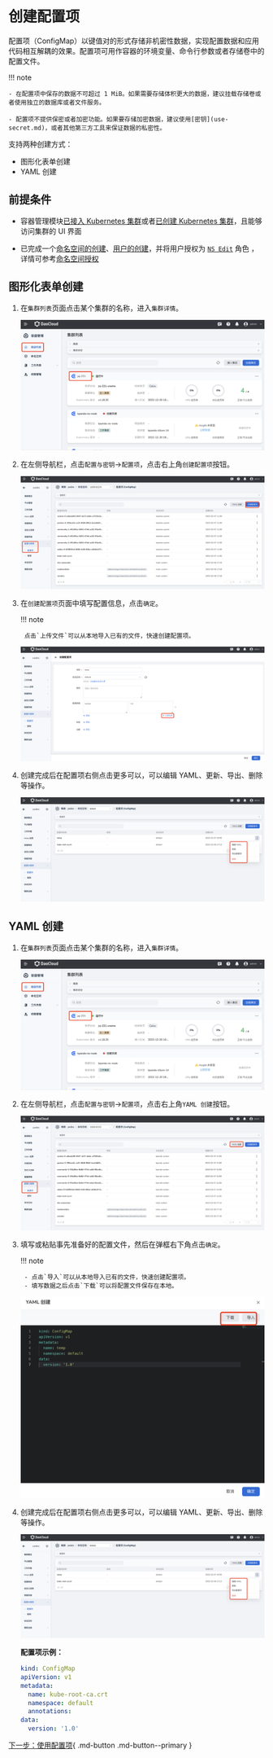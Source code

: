 # 创建配置项

配置项（ConfigMap）以键值对的形式存储非机密性数据，实现配置数据和应用代码相互解耦的效果。配置项可用作容器的环境变量、命令行参数或者存储卷中的配置文件。

!!! note

    - 在配置项中保存的数据不可超过 1 MiB。如果需要存储体积更大的数据，建议挂载存储卷或者使用独立的数据库或者文件服务。

    - 配置项不提供保密或者加密功能。如果要存储加密数据，建议使用[密钥](use-secret.md)，或者其他第三方工具来保证数据的私密性。

支持两种创建方式：

- 图形化表单创建
- YAML 创建

## 前提条件

- 容器管理模块[已接入 Kubernetes 集群](../Clusters/JoinACluster.md)或者[已创建 Kubernetes 集群](../Clusters/CreateCluster.md)，且能够访问集群的 UI 界面

- 已完成一个[命名空间的创建](../Namespaces/createns.md)、[用户的创建](../../../ghippo/04UserGuide/01UserandAccess/User.md)，并将用户授权为 [`NS Edit`](../Permissions/PermissionBrief.md#ns-edit) 角色 ，详情可参考[命名空间授权](../Permissions/Cluster-NSAuth.md)

## 图形化表单创建

1. 在`集群列表`页面点击某个集群的名称，进入`集群详情`。

    ![集群详情](../../images/deploy01.png)

2. 在左侧导航栏，点击`配置与密钥`->`配置项`，点击右上角`创建配置项`按钮。

    ![创建配置项](../../images/configmap01.png)

3. 在`创建配置项`页面中填写配置信息，点击`确定`。

    !!! note

        点击`上传文件`可以从本地导入已有的文件，快速创建配置项。

    ![创建配置项](../../images/configmap03.png)

4. 创建完成后在配置项右侧点击更多可以，可以编辑 YAML、更新、导出、删除等操作。

    ![创建配置项](../../images/configmap04.png)

## YAML 创建

1. 在`集群列表`页面点击某个集群的名称，进入`集群详情`。

    ![集群详情](../../images/deploy01.png)

2. 在左侧导航栏，点击`配置与密钥`->`配置项`，点击右上角`YAML 创建`按钮。

    ![创建配置项](../../images/configmap02.png)

3. 填写或粘贴事先准备好的配置文件，然后在弹框右下角点击`确定`。

    !!! note

        - 点击`导入`可以从本地导入已有的文件，快速创建配置项。
        - 填写数据之后点击`下载`可以将配置文件保存在本地。

    ![创建配置项](../../images/configmap05.png)

4. 创建完成后在配置项右侧点击更多可以，可以编辑 YAML、更新、导出、删除等操作。

    ![创建配置项](../../images/configmap04.png)


    **配置项示例：**

    ```yaml
    kind: ConfigMap
    apiVersion: v1
    metadata:
      name: kube-root-ca.crt
      namespace: default
      annotations:
    data:
      version: '1.0'
    ```

[下一步：使用配置项](use-configmap.md){ .md-button .md-button--primary }
